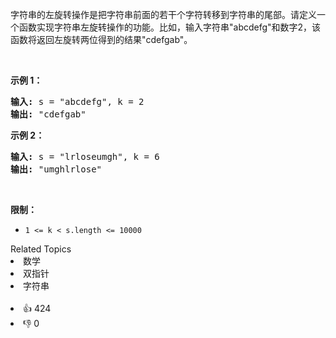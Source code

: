 <p>字符串的左旋转操作是把字符串前面的若干个字符转移到字符串的尾部。请定义一个函数实现字符串左旋转操作的功能。比如，输入字符串"abcdefg"和数字2，该函数将返回左旋转两位得到的结果"cdefgab"。</p>

<p>&nbsp;</p>

<p><strong>示例 1：</strong></p>

<pre><strong>输入:</strong> s = "abcdefg", k = 2
<strong>输出:&nbsp;</strong>"cdefgab"
</pre>

<p><strong>示例 2：</strong></p>

<pre><strong>输入:</strong> s = "lrloseumgh", k = 6
<strong>输出:&nbsp;</strong>"umghlrlose"
</pre>

<p>&nbsp;</p>

<p><strong>限制：</strong></p>

<ul> 
 <li><code>1 &lt;= k &lt; s.length &lt;= 10000</code></li> 
</ul>

<div><div>Related Topics</div><div><li>数学</li><li>双指针</li><li>字符串</li></div></div><br><div><li>👍 424</li><li>👎 0</li></div>